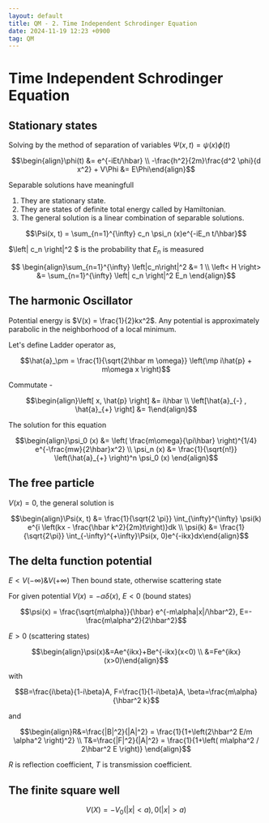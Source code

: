 ```yaml
---
layout: default
title: QM - 2. Time Independent Schrodinger Equation
date: 2024-11-19 12:23 +0900
tag: QM
---
```


# Time Independent Schrodinger Equation

## Stationary states
Solving by the method of separation of variables $\Psi (x, t) = \psi(x) \phi(t)$

$$\begin{align}\phi(t) &= e^{-iEt/\hbar} \\ -\frac{h^2}{2m}\frac{d^2 \phi}{d x^2} + V\Phi &= E\Phi\end{align}$$

Separable solutions have meaningfull

1. They are stationary state.
2. They are states of definite total energy called by Hamiltonian.
3. The general solution is a linear combination of separable solutions.

$$\Psi(x, t) = \sum_{n=1}^{\infty} c_n \psi_n (x)e^{-iE_n t/\hbar}$$

$\left\| c_n \right\|^2 $ is the probability that $E_n$ is measured

$$ \begin{align}\sum_{n=1}^{\infty} \left|c_n\right|^2 &= 1 \\ \left< H \right> &= \sum_{n=1}^{\infty} \left| c_n \right|^2 E_n \end{align}$$

## The harmonic Oscillator
Potential energy is $V(x) = \frac{1}{2}kx^2$.
Any potential is approximately parabolic in the neighborhood of a local minimum.

Let's define Ladder operator as,

$$\hat{a}_\pm = \frac{1}{\sqrt{2\hbar m \omega}} \left(\mp i\hat{p} + m\omega x \right)$$

Commutate - 

$$\begin{align}\left[ x, \hat{p} \right] &= i\hbar \\ \left[\hat{a}_{-} , \hat{a}_{+} \right] &= 1\end{align}$$

The solution for this equation

$$\begin{align}\psi_0 (x) &= \left( \frac{m\omega}{\pi\hbar} \right)^{1/4} e^{-\frac{mw}{2\hbar}x^2} \\ \psi_n (x) &= \frac{1}{\sqrt{n!}} \left(\hat{a}_{+} \right)^n \psi_0 (x) \end{align}$$

## The free particle
$V(x) = 0$, the general solution is

$$\begin{align}\Psi(x, t) &= \frac{1}{\sqrt{2 \pi}} \int_{\infty}^{\infty} \psi(k) e^{i \left(kx - \frac{\hbar k^2}{2m}t\right)}dk \\ \psi(k) &= \frac{1}{\sqrt{2\pi}} \int_{-\infty}^{+\infty}\Psi(x, 0)e^{-ikx}dx\end{align}$$

## The delta function potential
$E < V(-\infty) \& V(+\infty)$ Then bound state, otherwise scattering state

For given potential $V(x) = -\alpha \delta(x)$, $E<0$ (bound states)

$$\psi(x) = \frac{\sqrt{m\alpha}}{\hbar} e^{-m\alpha|x|/\hbar^2}, E=-\frac{m\alpha^2}{2\hbar^2}$$

$E>0$ (scattering states)

$$\begin{align}\psi(x)&=Ae^{ikx}+Be^{-ikx}(x<0) \\ &=Fe^{ikx}(x>0)\end{align}$$

with

$$B=\frac{i\beta}{1-i\beta}A, F=\frac{1}{1-i\beta}A, \beta=\frac{m\alpha}{\hbar^2 k}$$

and

$$\begin{align}R&=\frac{|B|^2}{|A|^2} = \frac{1}{1+\left(2\hbar^2 E/m \alpha^2 \right)^2} \\ T&=\frac{|F|^2}{|A|^2} = \frac{1}{1+\left( m\alpha^2 / 2\hbar^2 E \right)} \end{align}$$

$R$ is reflection coefficient, $T$ is transmission coefficient.

## The finite square well

$$V(X) = -V_0 (|x| < a), 0 (|x| > a)$$

